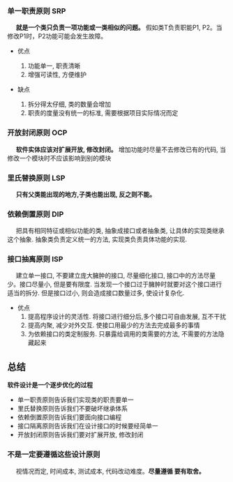 ### 单一职责原则 SRP

&nbsp;&nbsp;&nbsp;&nbsp;
**就是一个类只负责一项功能或一类相似的问题。** 假如类T负责职能P1, P2。当修改P1时，P2功能可能会发生故障。

- 优点
    1. 功能单一, 职责清晰
    2. 增强可读性, 方便维护

- 缺点
    1. 拆分得太仔细, 类的数量会增加
    2. 职责的度量没有统一的标准, 需要根据项目实际情况而定

### 开放封闭原则 OCP

&nbsp;&nbsp;&nbsp;&nbsp;
**软件实体应该对扩展开放, 修改封闭。** 增加功能时尽量不去修改已有的代码, 当修改一个模块时不应该影响到别的模块

### 里氏替换原则 LSP
&nbsp;&nbsp;&nbsp;&nbsp;
**只有父类能出现的地方,子类也能出现, 反之则不能。**

### 依赖倒置原则 DIP
&nbsp;&nbsp;&nbsp;&nbsp;
把具有相同特征或相似功能的类, 抽象成接口或者抽象类, 让具体的实现类继承这个抽象. 抽象类负责定义统一的方法, 实现类负责具体功能的实现.

### 接口抽离原则 ISP
&nbsp;&nbsp;&nbsp;&nbsp;
建立单一接口, 不要建立庞大臃肿的接口, 尽量细化接口, 接口中的方法尽量少。接口尽量小, 但是要有限度. 当发现一个接口过于臃肿时就要对这个接口进行适当的拆分. 但是接口过小, 则会造成接口数量过多, 使设计复杂化.

- 优点
    1. 提高程序设计的灵活性. 将接口进行细分后,多个接口可自由发展, 互不干扰
    2. 提高内聚, 减少对外交互. 使接口用最少的方法去完成最多的事情
    3. 为依赖接口的类定制服务. 只暴露给调用的类需要的方法, 不需要的方法隐藏起来

## 总结
**软件设计是一个逐步优化的过程**
- 单一职责原则告诉我们实现类的职责要单一
- 里氏替换原则告诉我们不要破坏继承体系
- 依赖倒置原则告诉我们要面向接口编程
- 接口隔离原则告诉我们在设计接口的时候要经简单一
- 开放封闭原则告诉我们要对扩展开放, 修改封闭

### 不是一定要遵循这些设计原则
&nbsp;&nbsp;&nbsp;&nbsp;
视情况而定, 时间成本, 测试成本, 代码改动难度。**尽量遵循 要有取舍。**
